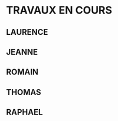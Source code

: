 # TRAVAUX EN COURS



## LAURENCE










## JEANNE











## ROMAIN











## THOMAS










## RAPHAEL













